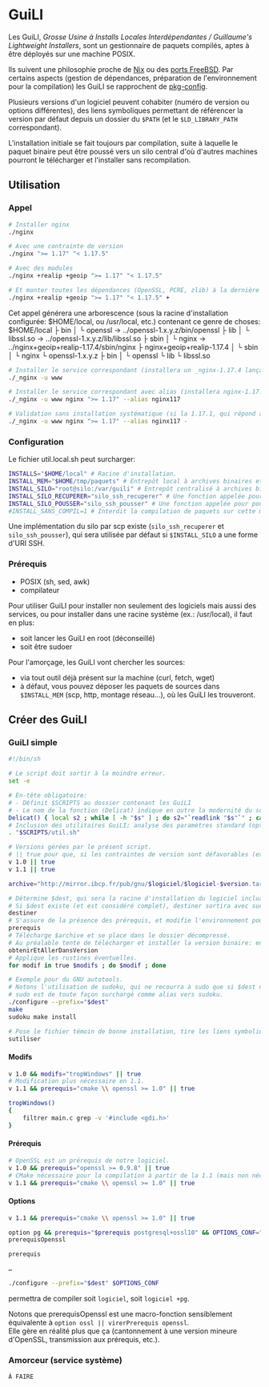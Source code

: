 GuiLI
=====

Les GuiLI, *Grosse Usine à Installs Locales Interdépendantes / Guillaume's Lightweight Installers*, sont un gestionnaire de paquets compilés, aptes à être déployés sur une machine POSIX.

Ils suivent une philosophie proche de [Nix](https://nixos.org/nix/) ou des [ports FreeBSD](https://www.freebsd.org/ports/).
Par certains aspects (gestion de dépendances, préparation de l'environnement pour la compilation) les GuiLI se rapprochent de [pkg-config](https://www.freedesktop.org/wiki/Software/pkg-config/).

Plusieurs versions d'un logiciel peuvent cohabiter (numéro de version ou options différentes), des liens symboliques permettant de référencer la version par défaut depuis un dossier du `$PATH` (et le `$LD_LIBRARY_PATH` correspondant).

L'installation initiale se fait toujours par compilation, suite à laquelle le paquet binaire peut être poussé vers un silo central d'où d'autres machines pourront le télécharger et l'installer sans recompilation.

Utilisation
-----------

### Appel

```sh
# Installer nginx
./nginx

# Avec une contrainte de version
./nginx ">= 1.17" "< 1.17.5"

# Avec des modules
./nginx +realip +geoip ">= 1.17" "< 1.17.5"

# Et monter toutes les dépendances (OpenSSL, PCRE, zlib) à la dernière version compatible avec notre nginx.
./nginx +realip +geoip ">= 1.17" "< 1.17.5" +
```

Cet appel générera une arborescence (sous la racine d'installation configurée: $HOME/local, ou /usr/local, etc.) contenant ce genre de choses:
    $HOME/local
    ├ bin
    │ └ openssl     -> ../openssl-1.x.y.z/bin/openssl
    ├ lib
    │ └ libssl.so   -> ../openssl-1.x.y.z/lib/libssl.so
    ├ sbin
    │ └ nginx       -> ../nginx+geoip+realip-1.17.4/sbin/nginx
    ├ nginx+geoip+realip-1.17.4
    │ └ sbin
    │   └ nginx
    └ openssl-1.x.y.z
      ├ bin
      │ └ openssl
      └ lib
        └ libssl.so

```sh
# Installer le service correspondant (installera un _nginx-1.17.4 lançant nginx-1.17.4/sbin/nginx).
./_nginx -u www

# Installer le service correspondant avec alias (installera nginx-1.17.4, un lien symbolique nginx117 -> nginx-1.17.4, _nginx117 qui lancera nginx117/sbin/nginx et ne sera donc pas lié en dur à la version 1.17.4).
./_nginx -u www nginx ">= 1.17" --alias nginx117

# Validation sans installation systématique (si la 1.17.1, qui répond aux critères, est déjà installée, le _nginx s'y liera plutôt que d'installer la toute dernière version de nginx).
./_nginx -u www nginx ">= 1.17" --alias nginx117 -
```

### Configuration

Le fichier util.local.sh peut surcharger:
```sh
INSTALLS="$HOME/local" # Racine d'installation.
INSTALL_MEM="$HOME/tmp/paquets" # Entrepôt local à archives binaires et sources.
INSTALL_SILO="root@silo:/var/guili" # Entrepôt centralisé à archives binaires.
INSTALL_SILO_RECUPERER="silo_ssh_recuperer" # Une fonction appelée pour récupérer un paquet binaire, recevant en paramètres $INSTALL_MEM/<logiciel><options>*-<version>.bin.tar.gz <proc>-<système>-<version>
INSTALL_SILO_POUSSER="silo_ssh_pousser" # Une fonction appelée pour pousser un paquet binaire (mêmes paramètres que $INSTALL_SILO_RECUPERER).
#INSTALL_SANS_COMPIL=1 # Interdit la compilation de paquets sur cette machine, elle ne pourra que recevoir des paquets binaires (précompilés).
```

Une implémentation du silo par scp existe (`silo_ssh_recuperer` et `silo_ssh_pousser`), qui sera utilisée par défaut si `$INSTALL_SILO` a une forme d'URI SSH.

### Prérequis

- POSIX (sh, sed, awk)
- compilateur

Pour utiliser GuiLI pour installer non seulement des logiciels mais aussi des services, ou pour installer dans une racine système (ex.: /usr/local), il faut en plus:
- soit lancer les GuiLI en root (déconseillé)
- soit être sudoer

Pour l'amorçage, les GuiLI vont chercher les sources:
- via tout outil déjà présent sur la machine (curl, fetch, wget)
- à défaut, vous pouvez déposer les paquets de sources dans `$INSTALL_MEM` (scp, http, montage réseau…), où les GuiLI les trouveront.

Créer des GuiLI
---------------

### GuiLI simple

```sh
#!/bin/sh

# Le script doit sortir à la moindre erreur.
set -e

# En-tête obligatoire:
# - Définit $SCRIPTS au dossier contenant les GuiLI
# - Le nom de la fonction (Delicat) indique en outre la modernité du script d'installation, et donc les fonctionnalités des GuiLI activables. Delicat est la version actuelle.
Delicat() { local s2 ; while [ -h "$s" ] ; do s2="`readlink "$s"`" ; case "$s2" in [^/]*) s2="`dirname "$s"`/$s2" ;; esac ; s="$s2" ; done ; } ; SCRIPTS() { local s="`command -v "$0"`" ; [ -x "$s" -o ! -x "$0" ] || s="$0" ; case "$s" in */bin/*sh) case "`basename "$s"`" in *.*) true ;; *sh) s="$1" ;; esac ;; esac ; case "$s" in [^/]*) local d="`dirname "$s"`" ; s="`cd "$d" ; pwd`/`basename "$s"`" ;; esac ; Delicat ; s="`dirname "$s"`" ; Delicat ; SCRIPTS="$s" ; } ; SCRIPTS
# Inclusion des utilitaires GuiLI; analyse des paramètres standard (options, contraintes de version), définition des variables standard (dont $logiciel comme `basename "$0"`).
. "$SCRIPTS/util.sh"

# Versions gérées par le présent script.
# || true pour que, si les contraintes de version sont défavorables (ex.: "< 1.1"), la sortie en erreur de v 1.1 ne soit pas fatale.
v 1.0 || true
v 1.1 || true

archive="http://mirror.ibcp.fr/pub/gnu/$logiciel/$logiciel-$version.tar.gz"

# Détermine $dest, qui sera la racine d'installation du logiciel incluant sa version et ses options.
# Si $dest existe (et est considéré complet), destiner sortira avec succès.
destiner
# S'assure de la présence des prérequis, et modifie l'environnement pour la compilation qui va suivre (\$CPPFLAGS, etc.).
prerequis
# Télécharge $archive et se place dans le dossier décompressé.
# Au préalable tente de télécharger et installer la version binaire: en cas de succès, l'installeur sort en court-circuitant la compilation.
obtenirEtAllerDansVersion
# Applique les rustines éventuelles.
for modif in true $modifs ; do $modif ; done

# Exemple pour du GNU autotools.
# Notons l'utilisation de sudoku, qui ne recourra à sudo que si $dest n'est pas inscriptible par le compte courant.
# sudo est de toute façon surchargé comme alias vers sudoku.
./configure --prefix="$dest"
make
sudoku make install

# Pose le fichier témoin de bonne installation, tire les liens symboliques d'$INSTALLS/bin/$logiciel -> $dest/bin/$logiciel etc. pour rendre public le logiciel installé.
sutiliser
```

#### Modifs

```sh
v 1.0 && modifs="tropWindows" || true
# Modification plus nécessaire en 1.1.
v 1.1 && prerequis="cmake \\ openssl >= 1.0" || true

tropWindows()
{
	filtrer main.c grep -v '#include <gdi.h>'
}
```

#### Prérequis

```sh
# OpenSSL est un prérequis de notre logiciel.
v 1.0 && prerequis="openssl >= 0.9.8" || true
# CMake nécessaire pour la compilation à partir de la 1.1 (mais non nécessaire à l'exécution).
v 1.1 && prerequis="cmake \\ openssl >= 1.0" || true
```

#### Options

```sh
v 1.1 && prerequis="cmake \\ openssl >= 1.0" || true

option pg && prerequis="$prerequis postgresql+ossl10" && OPTIONS_CONF="$OPTIONS_CONF --enable-postgresql" || true
prerequisOpenssl

prerequis

…

./configure --prefix="$dest" $OPTIONS_CONF
```
permettra de compiler soit `logiciel`, soit `logiciel +pg`.

Notons que prerequisOpenssl est une macro-fonction sensiblement équivalente à `option ossl || virerPrerequis openssl`.\
Elle gère en réalité plus que ça (cantonnement à une version mineure d'OpenSSL, transmission aux prérequis, etc.).

### Amorceur (service système)

`À FAIRE`
